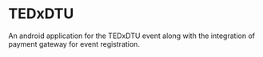 # TEDxDTU
An android application for the TEDxDTU event along with the integration of payment gateway for event registration. 
